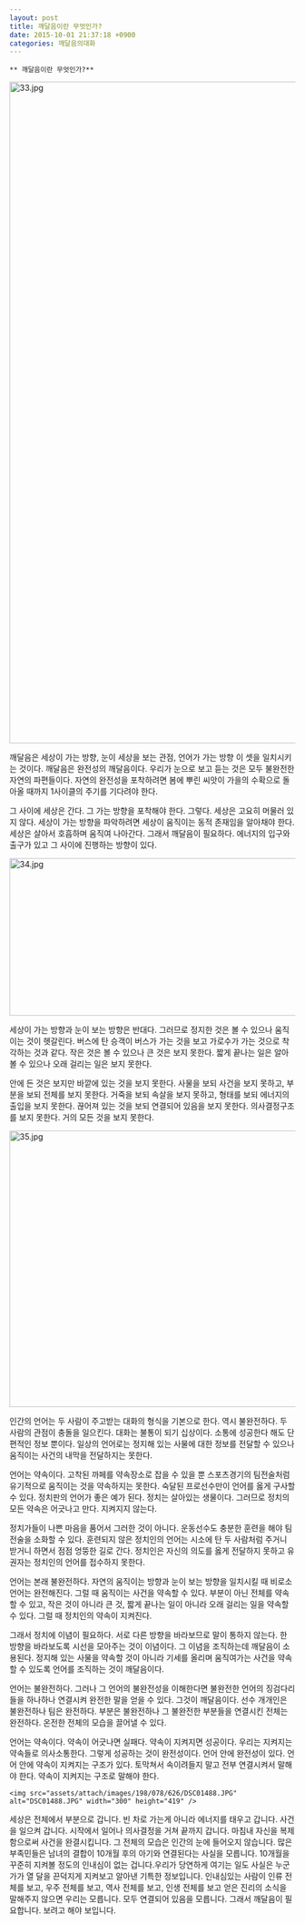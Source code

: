 ```yaml
---
layout: post
title: 깨달음이란 무엇인가?
date: 2015-10-01 21:37:18 +0900
categories: 깨달음의대화
---
```

 


    ** 깨달음이란 무엇인가?** 

  




<img src="assets/attach/images/198/078/626/33.jpg" alt="33.jpg" width="544" height="1163" /> 

  


깨달음은 세상이 가는 방향, 눈이 세상을 보는 관점, 언어가 가는 방향 이 셋을 일치시키는 것이다. 깨달음은 완전성의 깨달음이다. 우리가 눈으로 보고 듣는 것은 모두 불완전한 자연의 파편들이다. 자연의 완전성을 포착하려면 봄에 뿌린 씨앗이 가을의 수확으로 돌아올 때까지 1사이클의 주기를 기다려야 한다. 

  


그 사이에 세상은 간다. 그 가는 방향을 포착해야 한다. 그렇다. 세상은 고요히 머물러 있지 않다. 세상이 가는 방향을 파악하려면 세상이 움직이는 동적 존재임을 알아채야 한다. 세상은 살아서 호흡하며 움직여 나아간다. 그래서 깨달음이 필요하다. 에너지의 입구와 출구가 있고 그 사이에 진행하는 방향이 있다. 

  




<img src="assets/attach/images/198/078/626/34.jpg" alt="34.jpg" width="600" height="277" /> 

  


세상이 가는 방향과 눈이 보는 방향은 반대다. 그러므로 정지한 것은 볼 수 있으나 움직이는 것이 헷갈린다. 버스에 탄 승객이 버스가 가는 것을 보고 가로수가 가는 것으로 착각하는 것과 같다. 작은 것은 볼 수 있으나 큰 것은 보지 못한다. 짧게 끝나는 일은 알아볼 수 있으나 오래 걸리는 일은 보지 못한다. 

  


안에 든 것은 보지만 바깥에 있는 것을 보지 못한다. 사물을 보되 사건을 보지 못하고, 부분을 보되 전체를 보지 못한다. 거죽을 보되 속살을 보지 못하고, 형태를 보되 에너지의 출입을 보지 못한다. 끊어져 있는 것을 보되 연결되어 있음을 보지 못한다. 의사결정구조를 보지 못한다. 거의 모든 것을 보지 못한다. 

  




<img src="assets/attach/images/198/078/626/35.jpg" alt="35.jpg" width="546" height="486" /> 

  


인간의 언어는 두 사람이 주고받는 대화의 형식을 기본으로 한다. 역시 불완전하다. 두 사람의 관점이 충돌을 일으킨다. 대화는 불통이 되기 십상이다. 소통에 성공한다 해도 단편적인 정보 뿐이다. 일상의 언어로는 정지해 있는 사물에 대한 정보를 전달할 수 있으나 움직이는 사건의 내막을 전달하지는 못한다. 

  


언어는 약속이다. 고착된 까페를 약속장소로 잡을 수 있을 뿐 스포츠경기의 팀전술처럼 유기적으로 움직이는 것을 약속하지는 못한다. 숙달된 프로선수만이 언어를 옳게 구사할 수 있다. 정치판의 언어가 좋은 예가 된다. 정치는 살아있는 생물이다. 그러므로 정치의 모든 약속은 어긋나고 만다. 지켜지지 않는다. 

  


정치가들이 나쁜 마음을 품어서 그러한 것이 아니다. 운동선수도 충분한 훈련을 해야 팀전술을 소화할 수 있다. 훈련되지 않은 정치인의 언어는 시소에 탄 두 사람처럼 주거니 받거니 하면서 점점 엉뚱한 길로 간다. 정치인은 자신의 의도를 옳게 전달하지 못하고 유권자는 정치인의 언어를 접수하지 못한다. 

  


언어는 본래 불완전하다. 자연의 움직이는 방향과 눈이 보는 방향을 일치시킬 때 비로소 언어는 완전해진다. 그럴 때 움직이는 사건을 약속할 수 있다. 부분이 아닌 전체를 약속할 수 있고, 작은 것이 아니라 큰 것, 짧게 끝나는 일이 아니라 오래 걸리는 일을 약속할 수 있다. 그럴 때 정치인의 약속이 지켜진다. 

  


그래서 정치에 이념이 필요하다. 서로 다른 방향을 바라보므로 말이 통하지 않는다. 한 방향을 바라보도록 시선을 모아주는 것이 이념이다. 그 이념을 조직하는데 깨달음이 소용된다. 정지해 있는 사물을 약속할 것이 아니라 기세를 올리며 움직여가는 사건을 약속할 수 있도록 언어를 조직하는 것이 깨달음이다. 

  


언어는 불완전하다. 그러나 그 언어의 불완전성을 이해한다면 불완전한 언어의 징검다리들을 하나하나 연결시켜 완전한 말을 얻을 수 있다. 그것이 깨달음이다. 선수 개개인은 불완전하나 팀은 완전하다. 부분은 불완전하나 그 불완전한 부분들을 연결시킨 전체는 완전하다. 온전한 전체의 모습을 끌어낼 수 있다. 

  


언어는 약속이다. 약속이 어긋나면 실패다. 약속이 지켜지면 성공이다. 우리는 지켜지는 약속들로 의사소통한다. 그렇게 성공하는 것이 완전성이다. 언어 안에 완전성이 있다. 언어 안에 약속이 지켜지는 구조가 있다. 토막쳐서 속이려들지 말고 전부 연결시켜서 말해야 한다. 약속이 지켜지는 구조로 말해야 한다. 

  


  



 
    <img src="assets/attach/images/198/078/626/DSC01488.JPG" alt="DSC01488.JPG" width="300" height="419" /> 

  


세상은 전체에서 부분으로 갑니다. 빈 차로 가는게 아니라 에너지를 태우고 갑니다. 사건을 일으켜 갑니다. 시작에서 일어나 의사결정을 거쳐 끝까지 갑니다. 마침내 자신을 복제함으로써 사건을 완결시킵니다. 그 전체의 모습은 인간의 눈에 들어오지 않습니다. 많은 부족민들은 남녀의 결합이 10개월 후의 아기와 연결된다는 사실을 모릅니다. 10개월을 꾸준히 지켜볼 정도의 인내심이 없는 겁니다.우리가 당연하게 여기는 일도 사실은 누군가가 열 달을 끈덕지게 지켜보고 알아낸 기특한 정보입니다. 인내심있는 사람이 인류 전체를 보고, 우주 전체를 보고, 역사 전체를 보고, 인생 전체를 보고 얻은 진리의 소식을 말해주지 않으면 우리는 모릅니다. 모두 연결되어 있음을 모릅니다. 그래서 깨달음이 필요합니다. 보려고 해야 보입니다.

